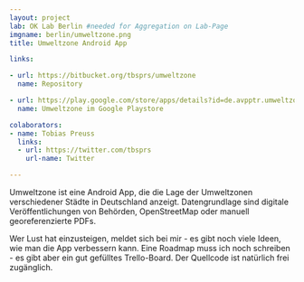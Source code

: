 ```yaml
---
layout: project
lab: OK Lab Berlin #needed for Aggregation on Lab-Page
imgname: berlin/umweltzone.png
title: Umweltzone Android App

links:

- url: https://bitbucket.org/tbsprs/umweltzone
  name: Repository

- url: https://play.google.com/store/apps/details?id=de.avpptr.umweltzone
  name: Umweltzone im Google Playstore

colaborators:
- name: Tobias Preuss
  links:
  - url: https://twitter.com/tbsprs
    url-name: Twitter

---
```


Umweltzone ist eine Android App, die die Lage der Umweltzonen verschiedener Städte in Deutschland anzeigt. Datengrundlage sind digitale Veröffentlichungen von Behörden, OpenStreetMap oder manuell georeferenzierte PDFs.<br />

Wer Lust hat einzusteigen, meldet sich bei mir - es gibt noch viele Ideen, wie man die App verbessern kann. Eine Roadmap muss ich noch schreiben - es gibt aber ein gut gefülltes Trello-Board. Der Quellcode ist natürlich frei zugänglich.
